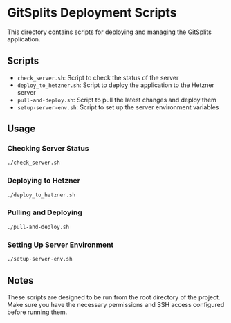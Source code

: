 # GitSplits Deployment Scripts

This directory contains scripts for deploying and managing the GitSplits application.

## Scripts

- `check_server.sh`: Script to check the status of the server
- `deploy_to_hetzner.sh`: Script to deploy the application to the Hetzner server
- `pull-and-deploy.sh`: Script to pull the latest changes and deploy them
- `setup-server-env.sh`: Script to set up the server environment variables

## Usage

### Checking Server Status

```bash
./check_server.sh
```

### Deploying to Hetzner

```bash
./deploy_to_hetzner.sh
```

### Pulling and Deploying

```bash
./pull-and-deploy.sh
```

### Setting Up Server Environment

```bash
./setup-server-env.sh
```

## Notes

These scripts are designed to be run from the root directory of the project. Make sure you have the necessary permissions and SSH access configured before running them.
